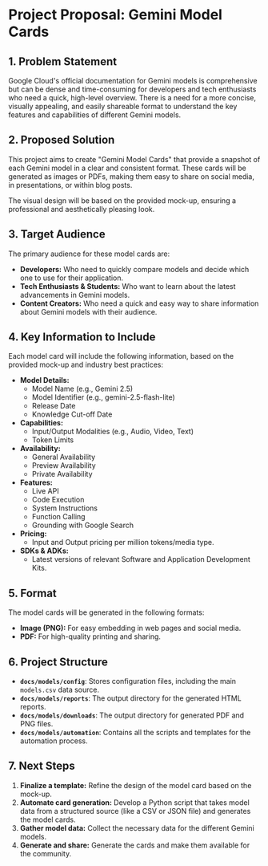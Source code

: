 # Project Proposal: Gemini Model Cards

## 1. Problem Statement

Google Cloud's official documentation for Gemini models is comprehensive but
can be dense and time-consuming for developers and tech enthusiasts who need a
quick, high-level overview. There is a need for a more concise, visually
appealing, and easily shareable format to understand the key features and
capabilities of different Gemini models.

## 2. Proposed Solution

This project aims to create "Gemini Model Cards" that provide a snapshot of
each Gemini model in a clear and consistent format. These cards will be
generated as images or PDFs, making them easy to share on social media, in
presentations, or within blog posts.

The visual design will be based on the provided mock-up, ensuring a
professional and aesthetically pleasing look.

## 3. Target Audience

The primary audience for these model cards are:

- **Developers:** Who need to quickly compare models and decide which one to
  use for their application.
- **Tech Enthusiasts & Students:** Who want to learn about the latest
  advancements in Gemini models.
- **Content Creators:** Who need a quick and easy way to share information
  about Gemini models with their audience.

## 4. Key Information to Include

Each model card will include the following information, based on the provided
mock-up and industry best practices:

- **Model Details:**
  - Model Name (e.g., Gemini 2.5)
  - Model Identifier (e.g., gemini-2.5-flash-lite)
  - Release Date
  - Knowledge Cut-off Date
- **Capabilities:**
  - Input/Output Modalities (e.g., Audio, Video, Text)
  - Token Limits
- **Availability:**
  - General Availability
  - Preview Availability
  - Private Availability
- **Features:**
  - Live API
  - Code Execution
  - System Instructions
  - Function Calling
  - Grounding with Google Search
- **Pricing:**
  - Input and Output pricing per million tokens/media type.
- **SDKs & ADKs:**
  - Latest versions of relevant Software and Application Development Kits.

## 5. Format

The model cards will be generated in the following formats:

- **Image (PNG):** For easy embedding in web pages and social media.
- **PDF:** For high-quality printing and sharing.

## 6. Project Structure

- **`docs/models/config`**: Stores configuration files, including the main `models.csv` data source.
- **`docs/models/reports`**: The output directory for the generated HTML reports.
- **`docs/models/downloads`**: The output directory for generated PDF and PNG files.
- **`docs/models/automation`**: Contains all the scripts and templates for the automation process.

## 7. Next Steps

1. **Finalize a template:** Refine the design of the model card based on the
   mock-up.
1. **Automate card generation:** Develop a Python script that takes model data
   from a structured source (like a CSV or JSON file) and generates the model
   cards.
1. **Gather model data:** Collect the necessary data for the different Gemini
   models.
1. **Generate and share:** Generate the cards and make them available for the
   community.

